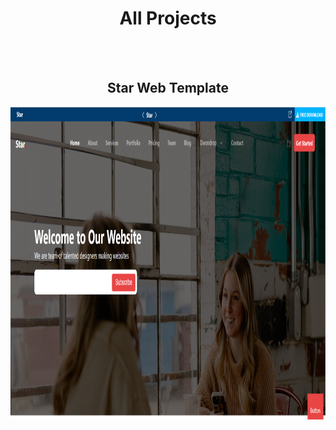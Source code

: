 <h1 align="center">All Projects</h1>
<br>
<br>

<h2 align="center">Star Web Template</h2>

<img src="./Complete Star Template/Star.png" alt="book keeper" width="100%" height="500">
